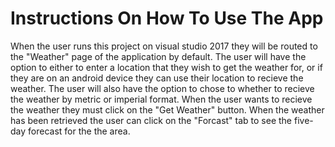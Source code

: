 # Instructions On How To Use The App
When the user runs this project on visual studio 2017 they will be routed to the "Weather" page of the application by default. The user will have the option to either to enter a location that they wish to get the weather for, or if they are on an android device they can use their location to recieve the weather. The user will also have the option to chose to whether to recieve the weather by metric or imperial format. When the user wants to recieve the weather they must click on the "Get Weather" button. When the weather has been retrieved the user can click on the "Forcast" tab to see the five-day forecast for the the area. 
